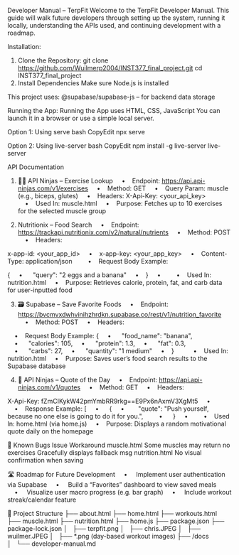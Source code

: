 Developer Manual – TerpFit
Welcome to the TerpFit Developer Manual. This guide will walk future developers through setting up the system, running it locally, understanding the APIs used, and continuing development with a roadmap.

Installation: 
1. Clone the Repository: 
git clone https://github.com/Wuilmerp2004/INST377_final_project.git
cd INST377_final_project
2. Install Dependencies
Make sure Node.js is installed

This project uses:
@supabase/supabase-js – for backend data storage
    
Running the App: 
Running the App uses HTML, CSS, JavaScript
You can launch it in a browser or use a simple local server.

Option 1: Using serve
bash
CopyEdit
npx serve 

Option 2: Using live-server
bash
CopyEdit
npm install -g live-server
live-server

API Documentation
1. 🏋️‍♂️ API Ninjas – Exercise Lookup
    •    Endpoint: https://api.api-ninjas.com/v1/exercises
    •    Method: GET
    •    Query Param: muscle (e.g., biceps, glutes)
    •    Headers: X-Api-Key: <your_api_key>
    •    Used In: muscle.html
    •    Purpose: Fetches up to 10 exercises for the selected muscle group

2. Nutritionix – Food Search
    •    Endpoint: https://trackapi.nutritionix.com/v2/natural/nutrients
    •    Method: POST
    •    Headers:

x-app-id: <your_app_id>
    •    x-app-key: <your_app_key>
    •    Content-Type: application/json
   
    •    Request Body Example:

{
    •      "query": "2 eggs and a banana"
    •    }
    •    
    •    Used In: nutrition.html
    •    Purpose: Retrieves calorie, protein, fat, and carb data for user-inputted food

3. 🗃 Supabase – Save Favorite Foods
    •    Endpoint: https://bvcmvxdwhvinihzhrdkn.supabase.co/rest/v1/nutrition_favorite
    •    Method: POST
    •    Headers:

    •    Request Body Example:
{
    •      "food_name": "banana",
    •      "calories": 105,
    •      "protein": 1.3,
    •      "fat": 0.3,
    •      "carbs": 27,
    •      "quantity": "1 medium"
    •    }      
    •    Used In: nutrition.html
    •    Purpose: Saves user’s food search results to the Supabase database

4. 💬 API Ninjas – Quote of the Day
    •    Endpoint: https://api.api-ninjas.com/v1/quotes
    •    Method: GET
    •    Headers:

X-Api-Key: fZmCIKykW42pmYmbRR9rkg==E9Px6nAxmV3XgMt5
    •    
    •    Response Example:
[
    •      {
    •        "quote": "Push yourself, because no one else is going to do it for you.",    
    •      }
    •    
    •    Used In: home.html (via home.js)
    •    Purpose: Displays a random motivational quote daily on the homepage

🐞 Known Bugs
Issue
Workaround
muscle.html
Some muscles may return no exercises
Gracefully displays fallback msg
nutrition.html
No visual confirmation when saving

🛣 Roadmap for Future Development
    •     Implement user authentication via Supabase
    •     Build a “Favorites” dashboard to view saved meals
    •     Visualize user macro progress (e.g. bar graph)
    •     Include workout streak/calendar feature

📁 Project Structure
├── about.html
├── home.html
├── workouts.html
├── muscle.html
├── nutrition.html
├── home.js
├── package.json
├── package-lock.json
│   ├── terpfit.png
│   ├── chris.JPEG
│   ├── wuilmer.JPEG
│   ├── *.png (day-based workout images)
├── /docs
│   └── developer-manual.md
